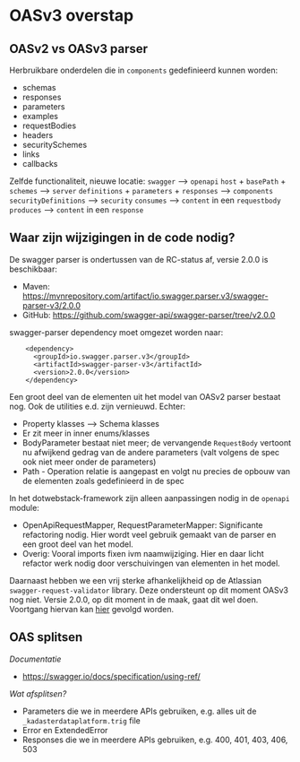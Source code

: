 # OASv3 overstap

## OASv2 vs OASv3 parser

Herbruikbare onderdelen die in `components` gedefinieerd kunnen worden:
* schemas
* responses
* parameters
* examples
* requestBodies
* headers
* securitySchemes
* links
* callbacks

Zelfde functionaliteit, nieuwe locatie:
`swagger` --> `openapi`
`host` + `basePath` + `schemes` --> `server`
`definitions` + `parameters` + `responses` --> `components`
`securityDefinitions` --> `security`
`consumes` --> `content` in een `requestbody`
`produces` --> `content` in een `response`


## Waar zijn wijzigingen in de code nodig?

De swagger parser is ondertussen van de RC-status af, versie 2.0.0 is beschikbaar:
* Maven: https://mvnrepository.com/artifact/io.swagger.parser.v3/swagger-parser-v3/2.0.0
* GitHub: https://github.com/swagger-api/swagger-parser/tree/v2.0.0

swagger-parser dependency moet omgezet worden naar:
```
    <dependency>
      <groupId>io.swagger.parser.v3</groupId>
      <artifactId>swagger-parser-v3</artifactId>
      <version>2.0.0</version>
    </dependency>
```

Een groot deel van de elementen uit het model van OASv2 parser bestaat nog. Ook de utilities e.d. zijn vernieuwd. Echter: 

* Property klasses --> Schema klasses
* Er zit meer in inner enums/klasses
* BodyParameter bestaat niet meer; de vervangende `RequestBody` vertoont nu afwijkend gedrag van de andere parameters (valt volgens de spec ook niet meer onder de parameters)
* Path - Operation relatie is aangepast en volgt nu precies de opbouw van de elementen zoals gedefinieerd in de spec

In het dotwebstack-framework zijn alleen aanpassingen nodig in de `openapi` module:

* OpenApiRequestMapper, RequestParameterMapper: Significante refactoring nodig. Hier wordt veel gebruik gemaakt van de parser en een groot deel van het model.
* Overig: Vooral imports fixen ivm naamwijziging. Hier en daar licht refactor werk nodig door verschuivingen van elementen in het model.

Daarnaast hebben we een vrij sterke afhankelijkheid op de Atlassian `swagger-request-validator` library. Deze ondersteunt op dit moment OASv3 nog niet. Versie 2.0.0, op dit moment in de maak, gaat dit wel doen. Voortgang hiervan kan [hier](https://bitbucket.org/atlassian/swagger-request-validator/issues/113/v20-swagger-request-validator-v2) gevolgd worden.


## OAS splitsen

*Documentatie*
* https://swagger.io/docs/specification/using-ref/

*Wat afsplitsen?*
* Parameters die we in meerdere APIs gebruiken, e.g. alles uit de `_kadasterdataplatform.trig` file
* Error en ExtendedError
* Responses die we in meerdere APIs gebruiken, e.g. 400, 401, 403, 406, 503



